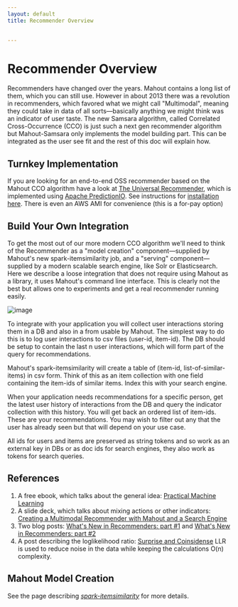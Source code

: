 ```yaml
---
layout: default
title: Recommender Overview

    
---
```



# Recommender Overview

Recommenders have changed over the years. Mahout contains a long list of them, which you can still use. However in about 2013 there was a revolution in recommenders, which favored what we might call "Multimodal", meaning they could take in data of all sorts&mdash;basically anything we might think was an indicator of user taste. The new Samsara algorithm, called Correlated Cross-Occurrence (CCO) is just such a next gen recommender algorithm but Mahout-Samsara only implements the model building part. This can be integrated as the user see fit and the rest of this doc will explain how.

## Turnkey Implementation

If you are looking for an end-to-end OSS recommender based on the Mahout CCO algorithm have a look at [The Universal Recommender](https://github.com/actionml/universal-recommender), which is implemented using [Apache PredictionIO](http://predictionio.apache.org/). See instructions for [installation here](http://actionml.com/docs/pio_by_actionml). There is even an AWS AMI for convenience (this is a for-pay option)

## Build Your Own Integration

To get the most out of our more modern CCO algorithm we'll need to think of the Recommender as a "model creation" component&mdash;supplied by Mahout's new spark-itemsimilarity job, and a "serving" component&mdash;supplied by a modern scalable search engine, like Solr or Elasticsearch. Here we describe a loose integration that does not require using Mahout as a library, it uses Mahout's command line interface. This is clearly not the best but allows one to experiments and get a real recommender running easily.

![image](http://i.imgur.com/fliHMBo.png)

To integrate with your application you will collect user interactions storing them in a DB and also in a from usable by Mahout. The simplest way to do this is to log user interactions to csv files (user-id, item-id). The DB should be setup to contain the last n user interactions, which will form part of the query for recommendations.

Mahout's spark-itemsimilarity will create a table of (item-id, list-of-similar-items) in csv form. Think of this as an item collection with one field containing the item-ids of similar items. Index this with your search engine. 

When your application needs recommendations for a specific person, get the latest user history of interactions from the DB and query the indicator collection with this history. You will get back an ordered list of item-ids. These are your recommendations. You may wish to filter out any that the user has already seen but that will depend on your use case.

All ids for users and items are preserved as string tokens and so work as an external key in DBs or as doc ids for search engines, they also work as tokens for search queries.

## References

1. A free ebook, which talks about the general idea: [Practical Machine Learning](https://www.mapr.com/practical-machine-learning)
2. A slide deck, which talks about mixing actions or other indicators: [Creating a Multimodal Recommender with Mahout and a Search Engine](http://occamsmachete.com/ml/2014/10/07/creating-a-unified-recommender-with-mahout-and-a-search-engine/)
3. Two blog posts: [What's New in Recommenders: part #1](http://occamsmachete.com/ml/2014/08/11/mahout-on-spark-whats-new-in-recommenders/)
and  [What's New in Recommenders: part #2](http://occamsmachete.com/ml/2014/09/09/mahout-on-spark-whats-new-in-recommenders-part-2/)
3. A post describing the loglikelihood ratio:  [Surprise and Coinsidense](http://tdunning.blogspot.com/2008/03/surprise-and-coincidence.html)  LLR is used to reduce noise in the data while keeping the calculations O(n) complexity.

## Mahout Model Creation

See the page describing [*spark-itemsimilarity*](http://mahout.apache.org/users/recommender/intro-cooccurrence-spark.html) for more details.